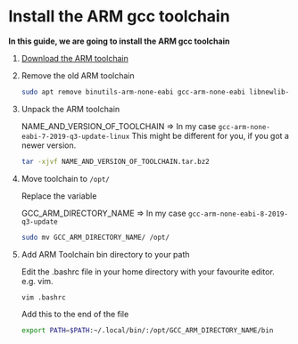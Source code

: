 # Install the ARM gcc toolchain
**In this guide, we are going to install the ARM gcc toolchain**

1. [Download the ARM toolchain](https://developer.arm.com/tools-and-software/open-source-software/developer-tools/gnu-toolchain/gnu-rm/downloads)

2. Remove the old ARM toolchain

    ```bash
    sudo apt remove binutils-arm-none-eabi gcc-arm-none-eabi libnewlib-arm-none-eabi
    ```

3. Unpack the ARM toolchain

    NAME_AND_VERSION_OF_TOOLCHAIN => In my case `gcc-arm-none-eabi-7-2019-q3-update-linux`
    This might be different for you, if you got a newer version.
    
    ```bash
    tar -xjvf NAME_AND_VERSION_OF_TOOLCHAIN.tar.bz2
    ```
    
4. Move toolchain to `/opt/`

    Replace the variable
    
    GCC_ARM_DIRECTORY_NAME => In my case `gcc-arm-none-eabi-8-2019-q3-update`
    
    ```bash
    sudo mv GCC_ARM_DIRECTORY_NAME/ /opt/
    ```

5. Add ARM Toolchain bin directory to your path
    
    Edit the .bashrc file in your home directory with your favourite editor. e.g. vim.
    
    ```bash
    vim .bashrc
    ```
    
    Add this to the end of the file
    ```bash
    export PATH=$PATH:~/.local/bin/:/opt/GCC_ARM_DIRECTORY_NAME/bin
    ```
